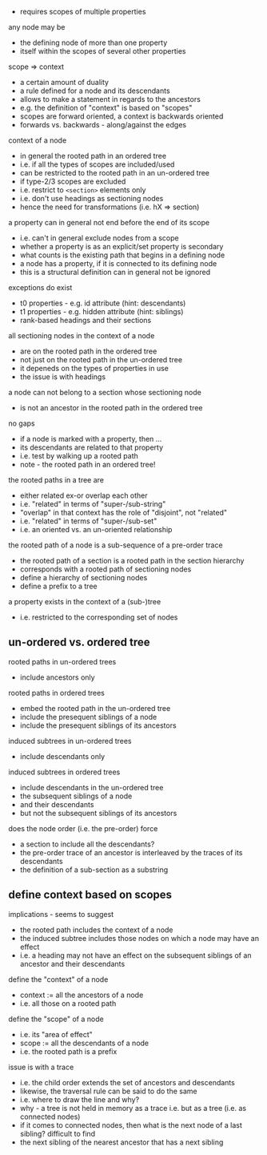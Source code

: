 
- requires scopes of multiple properties

any node may be
- the defining node of more than one property
- itself within the scopes of several other properties

<!-- ======================================================================= -->

scope => context
- a certain amount of duality
- a rule defined for a node and its descendants
- allows to make a statement in regards to the ancestors
- e.g. the definition of "context" is based on "scopes"
- scopes are forward oriented, a context is backwards oriented
- forwards vs. backwards - along/against the edges

context of a node
- in general the rooted path in an ordered tree
- i.e. if all the types of scopes are included/used
- can be restricted to the rooted path in an un-ordered tree
- if type-2/3 scopes are excluded
- i.e. restrict to `<section>` elements only
- i.e. don't use headings as sectioning nodes
- hence the need for transformations (i.e. hX => section)

a property can in general not end before the end of its scope
- i.e. can't in general exclude nodes from a scope
- whether a property is as an explicit/set property is secondary
- what counts is the existing path that begins in a defining node
- a node has a property, if it is connected to its defining node
- this is a structural definition can in general not be ignored

exceptions do exist
- t0 properties - e.g. id attribute (hint: descendants)
- t1 properties - e.g. hidden attribute (hint: siblings)
- rank-based headings and their sections

<!-- ======================================================================= -->

all sectioning nodes in the context of a node
- are on the rooted path in the ordered tree
- not just on the rooted path in the un-ordered tree
- it depeneds on the types of properties in use
- the issue is with headings

a node can not belong to a section whose sectioning node
- is not an ancestor in the rooted path in the ordered tree

<!-- ======================================================================= -->

no gaps
- if a node is marked with a property, then ...
- its descendants are related to that property
- i.e. test by walking up a rooted path
- note - the rooted path in an ordered tree!

the rooted paths in a tree are
- either related ex-or overlap each other
- i.e. "related" in terms of "super-/sub-string"
- "overlap" in that context has the role of "disjoint", not "related"
- i.e. "related" in terms of "super-/sub-set"
- i.e. an oriented vs. an un-oriented relationship

the rooted path of a node is a sub-sequence of a pre-order trace
- the rooted path of a section is a rooted path in the section hierarchy
- corresponds with a rooted path of sectioning nodes
- define a hierarchy of sectioning nodes
- define a prefix to a tree

a property exists in the context of a (sub-)tree
- i.e. restricted to the corresponding set of nodes

<!-- ======================================================================= -->
## un-ordered vs. ordered tree

rooted paths in un-ordered trees
- include ancestors only

rooted paths in ordered trees
- embed the rooted path in the un-ordered tree
- include the presequent siblings of a node
- include the presequent siblings of its ancestors

induced subtrees in un-ordered trees
- include descendants only

induced subtrees in ordered trees
- include descendants in the un-ordered tree
- the subsequent siblings of a node
- and their descendants
- but not the subsequent siblings of its ancestors

does the node order (i.e. the pre-order) force
- a section to include all the descendants?
- the pre-order trace of an ancestor is
  interleaved by the traces of its descendants
- the definition of a sub-section as a substring

<!-- ======================================================================= -->
## define context based on scopes

implications - seems to suggest
- the rooted path includes the context of a node
- the induced subtree includes those nodes
  on which a node may have an effect
- i.e. a heading may not have an effect on
  the subsequent siblings of an ancestor
  and their descendants

define the "context" of a node
- context := all the ancestors of a node
- i.e. all those on a rooted path

define the "scope" of a node
- i.e. its "area of effect"
- scope := all the descendants of a node
- i.e. the rooted path is a prefix

issue is with a trace
- i.e. the child order extends the set of ancestors and descendants
- likewise, the traversal rule can be said to do the same
- i.e. where to draw the line and why?
- why - a tree is not held in memory as a trace
  i.e. but as a tree (i.e. as connected nodes)
- if it comes to connected nodes, then what is
  the next node of a last sibling? difficult to find
- the next sibling of the nearest ancestor that has a next sibling
